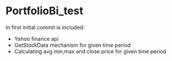 # PortfolioBi_test

In first initial commit is included:
- Yahoo finance api
- GetStockData mechanism for given time period
- Calculating avg min,max and close price for given time period
